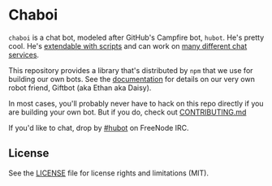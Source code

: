 # Chaboi

`chaboi` is a chat bot, modeled after GitHub's Campfire bot, `hubot`. He's pretty
cool. He's [extendable with scripts](https://github.com/hubot-scripts) and can work on [many
different chat services](https://hubot.github.com/docs/adapters/).

This repository provides a library that's distributed by `npm` that we
use for building our own bots.  See the [documentation](http://hubot.github.com/docs)
for details on our very own robot friend, Giftbot (aka Ethan aka Daisy).

In most cases, you'll probably never have to hack on this repo directly if you
are building your own bot. But if you do, check out [CONTRIBUTING.md](CONTRIBUTING.md)

If you'd like to chat, drop by [#hubot](http://webchat.freenode.net/?channels=#hubot) on FreeNode IRC.

## License

See the [LICENSE](LICENSE.md) file for license rights and limitations (MIT).
